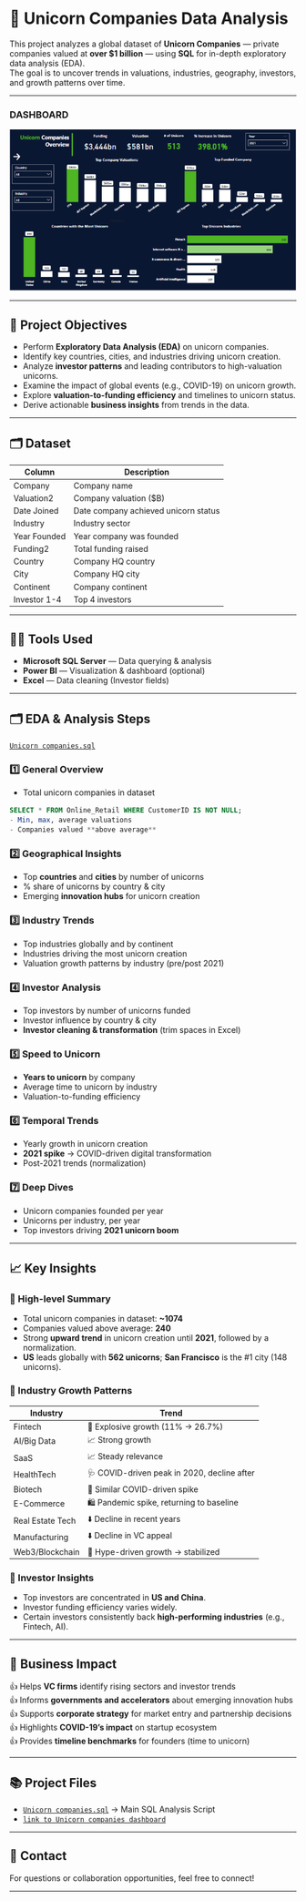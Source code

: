 
# 🦄 Unicorn Companies Data Analysis

This project analyzes a global dataset of **Unicorn Companies** — private companies valued at **over $1 billion** — using **SQL** for in-depth exploratory data analysis (EDA).  
The goal is to uncover trends in valuations, industries, geography, investors, and growth patterns over time.

---
### DASHBOARD
![PowerBI Dashboard](Unicorn_PowerBI_Dashboard1.png)

---

## 📌 Project Objectives

- Perform **Exploratory Data Analysis (EDA)** on unicorn companies.
- Identify key countries, cities, and industries driving unicorn creation.
- Analyze **investor patterns** and leading contributors to high-valuation unicorns.
- Examine the impact of global events (e.g., COVID-19) on unicorn growth.
- Explore **valuation-to-funding efficiency** and timelines to unicorn status.
- Derive actionable **business insights** from trends in the data.

---

## 🗂 Dataset

| Column        | Description |
|---------------|-------------|
| Company       | Company name |
| Valuation2    | Company valuation ($B) |
| Date Joined   | Date company achieved unicorn status |
| Industry      | Industry sector |
| Year Founded  | Year company was founded |
| Funding2      | Total funding raised |
| Country       | Company HQ country |
| City          | Company HQ city |
| Continent     | Company continent |
| Investor 1-4  | Top 4 investors |

---

## 👨‍💻 Tools Used

- **Microsoft SQL Server** — Data querying & analysis
- **Power BI** — Visualization & dashboard (optional)
- **Excel** — Data cleaning (Investor fields)

---

## 🗂 EDA & Analysis Steps
[`Unicorn companies.sql`](./Unicorn%20companies.sql) 
### 1️⃣ General Overview

- Total unicorn companies in dataset
```sql
SELECT * FROM Online_Retail WHERE CustomerID IS NOT NULL;
- Min, max, average valuations
- Companies valued **above average**
```
### 2️⃣ Geographical Insights

- Top **countries** and **cities** by number of unicorns
- % share of unicorns by country & city
- Emerging **innovation hubs** for unicorn creation

### 3️⃣ Industry Trends

- Top industries globally and by continent
- Industries driving the most unicorn creation
- Valuation growth patterns by industry (pre/post 2021)

### 4️⃣ Investor Analysis

- Top investors by number of unicorns funded
- Investor influence by country & city
- **Investor cleaning & transformation** (trim spaces in Excel)

### 5️⃣ Speed to Unicorn

- **Years to unicorn** by company
- Average time to unicorn by industry
- Valuation-to-funding efficiency

### 6️⃣ Temporal Trends

- Yearly growth in unicorn creation
- **2021 spike** → COVID-driven digital transformation
- Post-2021 trends (normalization)

### 7️⃣ Deep Dives

- Unicorn companies founded per year
- Unicorns per industry, per year
- Top investors driving **2021 unicorn boom**

---

## 📈 Key Insights

### 📌 High-level Summary

- Total unicorn companies in dataset: **~1074**
- Companies valued above average: **240**
- Strong **upward trend** in unicorn creation until **2021**, followed by a normalization.
- **US** leads globally with **562 unicorns**; **San Francisco** is the #1 city (148 unicorns).

### 📌 Industry Growth Patterns

| Industry         | Trend |
|------------------|-------|
| Fintech          | 🚀 Explosive growth (11% → 26.7%) |
| AI/Big Data      | 📈 Strong growth |
| SaaS             | 📈 Steady relevance |
| HealthTech       | 🩺 COVID-driven peak in 2020, decline after |
| Biotech          | 🧬 Similar COVID-driven spike |
| E-Commerce       | 🛍️ Pandemic spike, returning to baseline |
| Real Estate Tech | ⬇️ Decline in recent years |
| Manufacturing    | ⬇️ Decline in VC appeal |
| Web3/Blockchain  | 🚀 Hype-driven growth → stabilized |

### 📌 Investor Insights

- Top investors are concentrated in **US and China**.
- Investor funding efficiency varies widely.
- Certain investors consistently back **high-performing industries** (e.g., Fintech, AI).

---

## 🚀 Business Impact

👍 Helps **VC firms** identify rising sectors and investor trends  
👍 Informs **governments and accelerators** about emerging innovation hubs  
👍 Supports **corporate strategy** for market entry and partnership decisions  
👍 Highlights **COVID-19’s impact** on startup ecosystem  
👍 Provides **timeline benchmarks** for founders (time to unicorn)  

---

## 📚 Project Files

- [`Unicorn companies.sql`](./Unicorn%20companies.sql) → Main SQL Analysis Script  
- [`link to Unicorn companies dashboard`](https://app.powerbi.com/groups/me/reports/fbf97eb0-1b52-4837-9bf0-d491b775fd20?ctid=319a61c8-ee1e-4161-8f35-b9553227afd7&pbi_source=linkShare)

---

## 💬 Contact

For questions or collaboration opportunities, feel free to connect!

---
